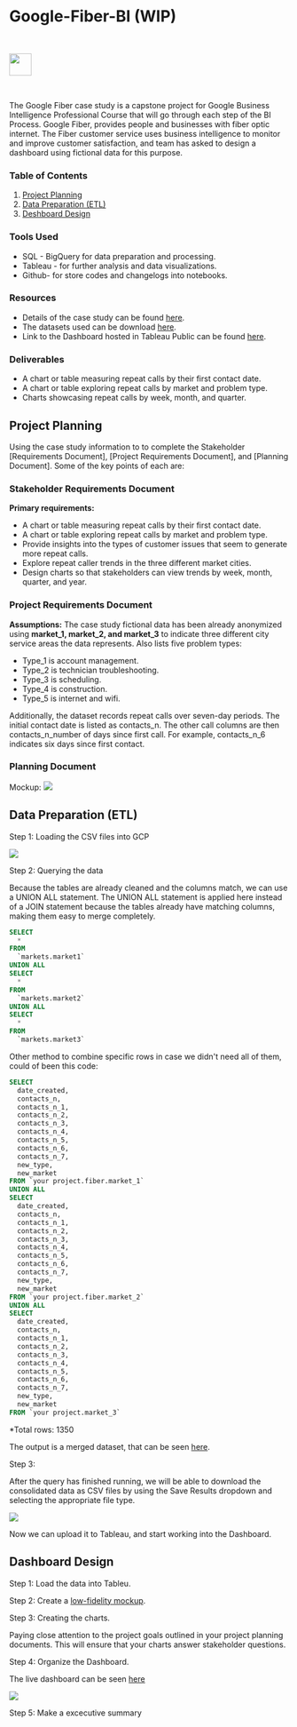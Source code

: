 # Google-Fiber-BI (WIP)

<br>

[<img src="https://upload.wikimedia.org/wikipedia/commons/6/68/Google-Fiber.png"  height="40">](https://github.com/SCantergiani/Google-Fiber-BI#google-fiber-bi)

<br>

The Google Fiber case study  is a capstone project for Google Business Intelligence Professional Course that will go through each step of the BI Process. Google Fiber, provides people and businesses with fiber optic internet. The Fiber customer service uses business intelligence to monitor and improve customer satisfaction, and team has asked to design a dashboard using fictional data for this purpose.

### Table of Contents

1. [Project Planning](https://github.com/SCantergiani/Google-Data-Analytics-Certificate/blob/main/SQL%20&%20Power%20BI%20Version/SQL%20&%20Power%20BI%20Version.md#ask)
2. [Data Preparation (ETL)](https://github.com/SCantergiani/Google-Data-Analytics-Certificate/blob/main/SQL%20&%20Power%20BI%20Version/SQL%20&%20Power%20BI%20Version.md#prepare)
3. [Deshboard Design](https://github.com/SCantergiani/Google-Data-Analytics-Certificate/blob/main/SQL%20&%20Power%20BI%20Version/SQL%20&%20Power%20BI%20Version.md#process)

### Tools Used

* SQL - BigQuery for data preparation and processing.
* Tableau - for further analysis and data visualizations.
* Github- for store codes and changelogs into notebooks.

### Resources

* Details of the case study can be found [here](https://github.com/SCantergiani/Google-Fiber-BI/blob/main/Docs/GOOGLE%20FIBER%20CASE%20STUDY.pdf).
* The datasets used can be download [here](https://github.com/SCantergiani/Google-Fiber-BI/tree/main/Files).
* Link to the Dashboard hosted in Tableau Public can be found [here](https://public.tableau.com/views/GoogleFiber/Dashboard?:language=en-US&:display_count=n&:origin=viz_share_link).

### Deliverables

*	A chart or table measuring repeat calls by their first contact date.
*	A chart or table exploring repeat calls by market and problem type.
*	Charts showcasing repeat calls by week, month, and quarter.


## Project Planning

Using the case study information to to complete the Stakeholder [Requirements Document], [Project Requirements Document], and [Planning Document]. Some of the key points of each are:

### Stakeholder Requirements Document

**Primary requirements:**

* A chart or table measuring repeat calls by their first contact date.
* A chart or table exploring repeat calls by market and problem type.
* Provide insights into the types of customer issues that seem to generate more repeat 
calls.
* Explore repeat caller trends in the three different market cities.
* Design charts so that stakeholders can view trends by week, month, quarter, and year.

### Project Requirements Document

**Assumptions:** The case study fictional data has been already anonymized using **market_1, 
market_2, and market_3** to indicate three different city service areas the data represents. Also 
lists five problem types:

* Type_1 is account management.
* Type_2 is technician troubleshooting.
* Type_3 is scheduling.
* Type_4 is construction.
* Type_5 is internet and wifi.

Additionally, the dataset records repeat calls over seven-day periods. The initial contact date is 
listed as contacts_n. The other call columns are then contacts_n_number of days since first call. 
For example, contacts_n_6 indicates six days since first contact.

### Planning Document

Mockup:
[![](Images/mockup.jpg)](https://github.com/SCantergiani/Google-Fiber-BI#google-fiber-bi)

## Data Preparation (ETL)

Step 1: Loading the CSV files into GCP

[![](https://i.ibb.co/2Z5cYPb/Whats-App-Image-2023-04-17-at-12-11-42.jpg)](https://github.com/SCantergiani/Google-Fiber-BI#google-fiber-bi)

Step 2:  Querying the data

Because the tables are already cleaned and the columns match, we can use a UNION ALL statement. The UNION ALL statement is applied here instead of a JOIN statement because the tables already have matching columns, making them easy to merge completely. 


```sql
SELECT
  *
FROM
  `markets.market1`
UNION ALL
SELECT
  *
FROM
  `markets.market2`
UNION ALL
SELECT
  *
FROM
  `markets.market3`
```
Other method to combine specific rows in case we didn't need all of them, could of been this code:

```sql
SELECT
  date_created,
  contacts_n,
  contacts_n_1,
  contacts_n_2,
  contacts_n_3,
  contacts_n_4,
  contacts_n_5,
  contacts_n_6,
  contacts_n_7,
  new_type,
  new_market
FROM `your project.fiber.market_1`
UNION ALL
SELECT
  date_created,
  contacts_n,
  contacts_n_1,
  contacts_n_2,
  contacts_n_3,
  contacts_n_4,
  contacts_n_5,
  contacts_n_6,
  contacts_n_7,
  new_type,
  new_market
FROM `your project.fiber.market_2`
UNION ALL
SELECT
  date_created,
  contacts_n,
  contacts_n_1,
  contacts_n_2,
  contacts_n_3,
  contacts_n_4,
  contacts_n_5,
  contacts_n_6,
  contacts_n_7,
  new_type,
  new_market
FROM `your project.market_3`
```
*Total rows: 1350

The output is a merged dataset, that can be seen [here](https://github.com/SCantergiani/Google-Fiber-BI/blob/main/Files/Consolidated_Markets.csv).

Step 3: 

After the query has finished running, we will be able to download the consolidated data as CSV files by using the Save Results dropdown and selecting the appropriate file type.

[![](https://d3c33hcgiwev3.cloudfront.net/imageAssetProxy.v1/mIh_P5PaROGgLjGCFRmOrw_4b2aa60ea91d4f04a5535213fae26df1_image.png?expiry=1681862400000&hmac=YQiH32O12ijAS5PXOG7W97nnSdH55Bd2PkcK2WfdX_E)](https://github.com/SCantergiani/Google-Fiber-BI#google-fiber-bi)

Now we can upload it to Tableau, and start working into the Dashboard.

## Dashboard Design

Step 1: Load the data into Tableu.

Step 2: Create a [low-fidelity mockup](https://github.com/SCantergiani/Google-Fiber-BI/blob/main/README.md#planning-document).

Step 3: Creating the charts.

Paying close attention to the project goals outlined in your project planning documents. This will ensure that your charts answer stakeholder questions.

Step 4: Organize the Dashboard.

The live dashboard can be seen [here](https://public.tableau.com/views/GoogleFiber/Dashboard?:language=en-US&publish=yes&:display_count=n&:origin=viz_share_link)

[![](Images/Dashboard.png)](https://github.com/SCantergiani/Google-Fiber-BI#google-fiber-bi)

Step 5: Make a excecutive summary
